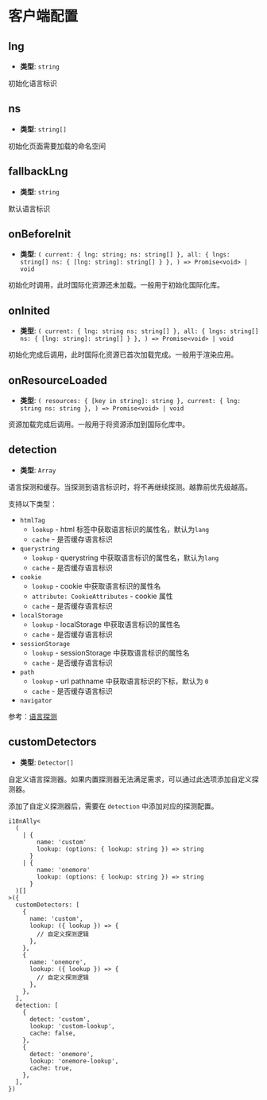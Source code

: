# 客户端配置

## lng

- **类型**: `string`

初始化语言标识

## ns

- **类型**: `string[]`

初始化页面需要加载的命名空间

## fallbackLng

- **类型**: `string`

默认语言标识

## onBeforeInit

- **类型**: `(
    current: { lng: string; ns: string[] },
    all: {
      lngs: string[]
      ns: {
        [lng: string]: string[]
      }
    },
  ) => Promise<void> | void`

初始化时调用，此时国际化资源还未加载。一般用于初始化国际化库。

## onInited

- **类型**: `(
    current: {
      lng: string
      ns: string[]
    },
    all: {
      lngs: string[]
      ns: {
        [lng: string]: string[]
      }
    },
  ) => Promise<void> | void`

初始化完成后调用，此时国际化资源已首次加载完成。一般用于渲染应用。

## onResourceLoaded

- **类型**: `(
    resources: {
      [key in string]: string
    },
    current: {
      lng: string
      ns: string
    },
  ) => Promise<void> | void`

资源加载完成后调用。一般用于将资源添加到国际化库中。


## detection

- **类型**: `Array`

语言探测和缓存。当探测到语言标识时，将不再继续探测。越靠前优先级越高。

支持以下类型：

- `htmlTag`
  - `lookup` - html 标签中获取语言标识的属性名，默认为`lang`
  - `cache` - 是否缓存语言标识
- `querystring`
  - `lookup` - querystring 中获取语言标识的属性名，默认为`lang`
  - `cache` - 是否缓存语言标识
- `cookie`
  - `lookup` - cookie 中获取语言标识的属性名
  - `attribute: CookieAttributes` - cookie 属性
  - `cache` - 是否缓存语言标识
- `localStorage`
  - `lookup` - localStorage 中获取语言标识的属性名
  - `cache` - 是否缓存语言标识
- `sessionStorage`
  - `lookup` - sessionStorage 中获取语言标识的属性名
  - `cache` - 是否缓存语言标识
- `path`
  - `lookup` - url pathname 中获取语言标识的下标，默认为 `0`
  - `cache` - 是否缓存语言标识
- `navigator`


参考：[语言探测](../guides/language-detection.md#客户端)

## customDetectors

- **类型**: `Detector[]`

自定义语言探测器。如果内置探测器无法满足需求，可以通过此选项添加自定义探测器。

添加了自定义探测器后，需要在 `detection` 中添加对应的探测配置。

```tsx
i18nAlly<
  (
    | {
        name: 'custom'
        lookup: (options: { lookup: string }) => string
      }
    | {
        name: 'onemore'
        lookup: (options: { lookup: string }) => string
      }
  )[]
>({
  customDetectors: [
    {
      name: 'custom',
      lookup: ({ lookup }) => {
        // 自定义探测逻辑
      },
    },
    {
      name: 'onemore',
      lookup: ({ lookup }) => {
        // 自定义探测逻辑
      },
    },
  ],
  detection: [
    {
      detect: 'custom',
      lookup: 'custom-lookup',
      cache: false,
    }, 
    {
      detect: 'onemore',
      lookup: 'onemore-lookup',
      cache: true,
    },
  ],
})
```
